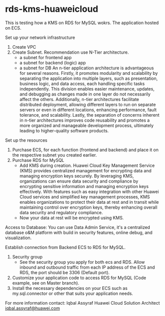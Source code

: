 # rds-kms-huaweicloud
This is testing how a KMS on RDS for MySQL wokrs. The application hosted on ECS.

Set up your network infrastructure
1. Create VPC
2. Create Subnet. Recommendation use N-Tier architecture.
   - a subnet for frontend app
   - a subnet for backend (logic) app
   - a subnet for DB
   An n-tier application architecture is advantageous for several reasons. Firstly, it promotes modularity and scalability by separating the application into multiple layers, such as presentation, business logic, and data access, each handling specific tasks independently. This division enables easier maintenance, updates, and debugging as changes made in one layer do not necessarily affect the others. Additionally, n-tier architectures facilitate distributed deployment, allowing different layers to run on separate servers or even in different locations, enhancing performance, fault tolerance, and scalability. Lastly, the separation of concerns inherent in n-tier architectures improves code reusability and promotes a more organized and manageable development process, ultimately leading to higher-quality software products.

Set up the resources
1. Purchase ECS, for each function (frontend and backend) and place it on the respective subnet you created earlier.
2. Purchase RDS for MySQL
   - Add KMS during creation. Huawei Cloud Key Management Service (KMS) provides centralized management for encrypting data and managing encryption keys securely. By leveraging KMS, organizations can ensure data security and compliance by encrypting sensitive information and managing encryption keys effectively. With features such as easy integration with other Huawei Cloud services and simplified key management processes, KMS enables organizations to protect their data at rest and in transit while maintaining control over encryption keys, thereby enhancing overall data security and regulatory compliance.
   - Now your data at rest will be encrypted using KMS.
  
Access to Database:
You can use Data Admin Service, it's a centralized database o&M platform with build in security features, online debug, and visualization.

Establish connection from Backend ECS to RDS for MySQL.
1. Security group
   - See the security group you apply for both ecs and RDS. Allow inbound and outbound traffic from each IP address of the ECS and RDS, the port should be 3306 (Default port).
2. Customize your application code to access RDS for MySQL (Code example, see on Master branch).
3. Install the necessary dependencies on your ECS such as my.sql.connector or other that suits your application needs.

For more information contact:
Iqbal Assyraf
Huawei Cloud Solution Architect
iqbal.assyraf@huawei.com
